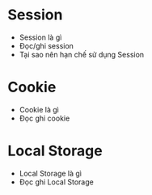 # Session

- Session là gì
- Đọc/ghi session
- Tại sao nên hạn chế sử dụng Session

# Cookie

- Cookie là gì
- Đọc ghi cookie

# Local Storage

- Local Storage là gì
- Đọc ghi Local Storage
